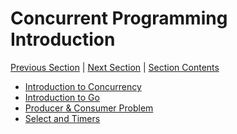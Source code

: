 # Concurrent Programming Introduction <!-- omit in toc -->

[Previous Section][prev] | [Next Section][next] | [Section Contents][index]

[prev]: ./
[next]: ../02deadlock/index
[index]: ../index

- [Introduction to Concurrency](./c01intro)
- [Introduction to Go](./c02concurrent)
- [Producer & Consumer Problem](./c03prodcons)
- [Select and Timers](./c04select)
